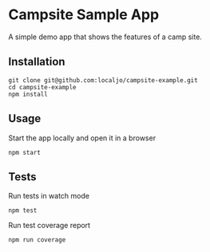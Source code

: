 # Campsite Sample App

A simple demo app that shows the features of a camp site.

## Installation

```
git clone git@github.com:localjo/campsite-example.git
cd campsite-example
npm install
```

## Usage

Start the app locally and open it in a browser
```
npm start
```

## Tests

Run tests in watch mode
```
npm test
```

Run test coverage report
```
npm run coverage
```
